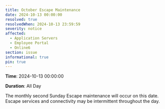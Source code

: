 ```yaml
---
title: October Escape Maintenance
date: 2024-10-13 00:00:00
resolved: true
resolvedWhen: 2024-10-13 23:59:59
severity: notice
affected:
  - Application Servers
  - Employee Portal
  - Online6
section: issue
informational: true
pin: true
---
```


**Time**: 2024-10-13 00:00:00

**Duration**: All Day

The monthly second Sunday Escape maintenance will occur on this date. Escape services and connectivity may be intermittent throughout the day.

